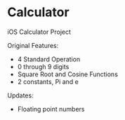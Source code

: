 # Calculator

iOS Calculator Project

Original Features:
- 4 Standard Operation
- 0 through 9 digits
- Square Root and Cosine Functions
- 2 constants, Pi and e

Updates:
- Floating point numbers
